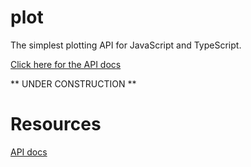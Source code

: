 # plot

The simplest plotting API for JavaScript and TypeScript.

[Click here for the API docs](https://data-forge-notebook.github.io/plot/)

** UNDER CONSTRUCTION **

# Resources

[API docs](https://data-forge-notebook.github.io/plot/)